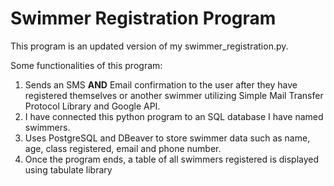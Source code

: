 # Swimmer Registration Program

This program is an updated version of my swimmer_registration.py.

Some functionalities of this program:
1. Sends an SMS **AND** Email confirmation to the user after they have registered themselves or another swimmer utilizing Simple Mail Transfer Protocol Library and Google API.
2. I have connected this python program to an SQL database I have named swimmers.
3. Uses PostgreSQL and DBeaver to store swimmer data such as name, age, class registered, email and phone number.
4. Once the program ends, a table of all swimmers registered is displayed using tabulate library 
